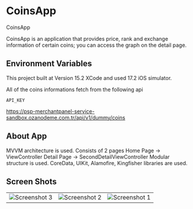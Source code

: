 # CoinsApp

CoinsApp

CoinsApp is an application that provides price, rank and exchange information of certain coins; you can access the graph on the detail page.


## Environment Variables

This project built at Version 15.2 XCode and used 17.2 iOS simulator.

All of the coins informations fetch from the following api

`API_KEY`

https://psp-merchantpanel-service-sandbox.ozanodeme.com.tr/api/v1/dummy/coins


## About App
MVVM architecture is used.
Consists of 2 pages
Home Page -> ViewController
Detail Page -> SecondDetailViewController 
Modular structure is used.
CoreData, UIKit, Alamofire, Kingfisher libraries are used.


## Screen Shots
|                                   |                                   |                                   |
| --------------------------------- | --------------------------------- | --------------------------------- |
| ![Screenshot 3](https://github.com/bbeceokey/CoinsApp/assets/158613315/b9f2a8ef-758d-4424-baa2-a4ee5c4a8d62) | ![Screenshot 2](https://github.com/bbeceokey/CoinsApp/assets/158613315/80ee46ed-f881-4cda-9f37-a6226402fef5) | ![Screenshot 1](https://github.com/bbeceokey/CoinsApp/assets/158613315/0d0fdb3b-00a8-457c-9a9a-e8e2502cccbe) |



